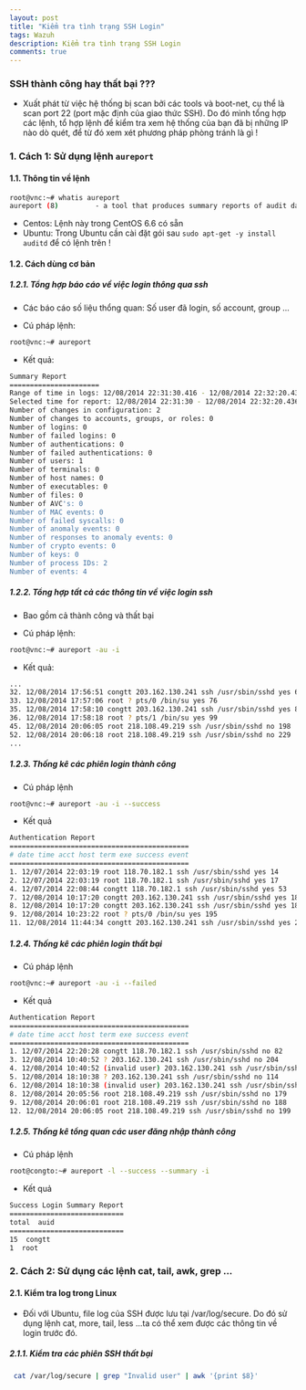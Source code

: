```yaml
---
layout: post
title: "Kiểm tra tình trạng SSH Login"
tags: Wazuh
description: Kiểm tra tình trạng SSH Login
comments: true
---
```



### SSH thành công hay thất bại ???
- Xuất phát từ việc hệ thống bị scan bởi các tools và boot-net, cụ thể là scan port 22 (port mặc định của giao thức SSH).
Do đó mình tổng hợp các lệnh, tổ hợp lệnh để kiểm tra xem hệ thống của bạn đã bị những IP nào dò quét, để từ đó xem xét phương 
pháp phòng tránh là gì !

### 1. Cách 1: Sử dụng lệnh `aureport`
#### 1.1. Thông tin về lệnh
```sh
root@vnc:~# whatis aureport
aureport (8)         - a tool that produces summary reports of audit daemon logs
```
- Centos:  Lệnh này trong CentOS 6.6 có sẵn
- Ubuntu: Trong Ubuntu cần cài đặt gói sau `sudo apt-get -y install auditd` để có lệnh trên !

#### 1.2. Cách dùng cơ bản
##### 1.2.1. Tổng hợp báo cáo về việc login thông qua ssh 
- Các báo cáo số liệu thổng quan: Số user đã login, số account, group ...

+ Cú pháp lệnh: 
```sh
root@vnc:~# aureport
```
+ Kết quả:
```sh
Summary Report
======================
Range of time in logs: 12/08/2014 22:31:30.416 - 12/08/2014 22:32:20.436
Selected time for report: 12/08/2014 22:31:30 - 12/08/2014 22:32:20.436
Number of changes in configuration: 2
Number of changes to accounts, groups, or roles: 0
Number of logins: 0
Number of failed logins: 0
Number of authentications: 0
Number of failed authentications: 0
Number of users: 1
Number of terminals: 0
Number of host names: 0
Number of executables: 0
Number of files: 0
Number of AVC's: 0
Number of MAC events: 0
Number of failed syscalls: 0
Number of anomaly events: 0
Number of responses to anomaly events: 0
Number of crypto events: 0
Number of keys: 0
Number of process IDs: 2
Number of events: 4

```

##### 1.2.2. Tổng hợp tất cả các thông tin về việc login ssh 
- Bao gồm cả thành công và thất bại

+ Cú pháp lệnh:
```sh
root@vnc:~# aureport -au -i
```

+ Kết quả: 
```sh
...
32. 12/08/2014 17:56:51 congtt 203.162.130.241 ssh /usr/sbin/sshd yes 66
33. 12/08/2014 17:57:06 root ? pts/0 /bin/su yes 76
35. 12/08/2014 17:58:10 congtt 203.162.130.241 ssh /usr/sbin/sshd yes 89
36. 12/08/2014 17:58:18 root ? pts/1 /bin/su yes 99
45. 12/08/2014 20:06:05 root 218.108.49.219 ssh /usr/sbin/sshd no 198
52. 12/08/2014 20:06:18 root 218.108.49.219 ssh /usr/sbin/sshd no 229
...
```

##### 1.2.3. Thống kê các phiên login thành công
- Cú pháp lệnh 
```sh
root@vnc:~# aureport -au -i --success
```

- Kết quả
```sh
Authentication Report
============================================
# date time acct host term exe success event
============================================
1. 12/07/2014 22:03:19 root 118.70.182.1 ssh /usr/sbin/sshd yes 14
2. 12/07/2014 22:03:19 root 118.70.182.1 ssh /usr/sbin/sshd yes 17
4. 12/07/2014 22:08:44 congtt 118.70.182.1 ssh /usr/sbin/sshd yes 53
7. 12/08/2014 10:17:20 congtt 203.162.130.241 ssh /usr/sbin/sshd yes 181
8. 12/08/2014 10:17:20 congtt 203.162.130.241 ssh /usr/sbin/sshd yes 184
9. 12/08/2014 10:23:22 root ? pts/0 /bin/su yes 195
11. 12/08/2014 11:44:34 congtt 203.162.130.241 ssh /usr/sbin/sshd yes 228

```

##### 1.2.4. Thống kê các phiên login thất bại
- Cú pháp lệnh 
```sh
root@vnc:~# aureport -au -i --failed
```

- Kết quả
```sh
Authentication Report
============================================
# date time acct host term exe success event
============================================
1. 12/07/2014 22:20:28 congtt 118.70.182.1 ssh /usr/sbin/sshd no 82
3. 12/08/2014 10:40:52 ? 203.162.130.241 ssh /usr/sbin/sshd no 204
4. 12/08/2014 10:40:52 (invalid user) 203.162.130.241 ssh /usr/sbin/sshd no 205
5. 12/08/2014 18:10:38 ? 203.162.130.241 ssh /usr/sbin/sshd no 114
6. 12/08/2014 18:10:38 (invalid user) 203.162.130.241 ssh /usr/sbin/sshd no 115
8. 12/08/2014 20:05:56 root 218.108.49.219 ssh /usr/sbin/sshd no 179
9. 12/08/2014 20:06:01 root 218.108.49.219 ssh /usr/sbin/sshd no 188
12. 12/08/2014 20:06:05 root 218.108.49.219 ssh /usr/sbin/sshd no 199
```

##### 1.2.5. Thống kê  tổng quan các user đăng nhập thành công
- Cú pháp lệnh 
```sh
root@congto:~# aureport -l --success --summary -i
```

- Kết quả
```sh
Success Login Summary Report
============================
total  auid
============================
15  congtt
1  root
```

### 2. Cách 2: Sử dụng các lệnh cat, tail, awk, grep ...
#### 2.1. Kiểm tra log trong Linux
- Đối với Ubuntu, file log của SSH được lưu tại /var/log/secure. Do đó sử dụng lệnh cat, more, tail, less ...ta có thể xem được các thông tin về login trước đó.
##### 2.1.1. Kiểm tra các phiên SSH thất bại
```sh
 cat /var/log/secure | grep "Invalid user" | awk '{print $8}'
```


